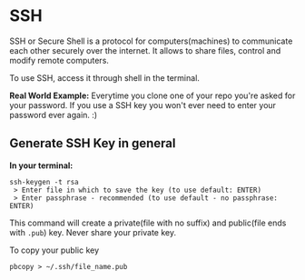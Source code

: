 # SSH

SSH or Secure Shell is a protocol for computers(machines) to communicate each other securely over the internet. It allows to share files, control and modify remote computers.

To use SSH, access it through shell in the terminal.

__Real World Example:__
Everytime you clone one of your repo you're asked for your password. If you use a SSH key you won't ever need to enter your password ever again. :)

## Generate SSH Key in general

__In your terminal:__
```
ssh-keygen -t rsa
 > Enter file in which to save the key (to use default: ENTER)
 > Enter passphrase - recommended (to use default - no passphrase: ENTER)
```
This command will create a private(file with no suffix) and public(file ends with `.pub`) key. Never share your private key.

To copy your public key
```
pbcopy > ~/.ssh/file_name.pub
```









